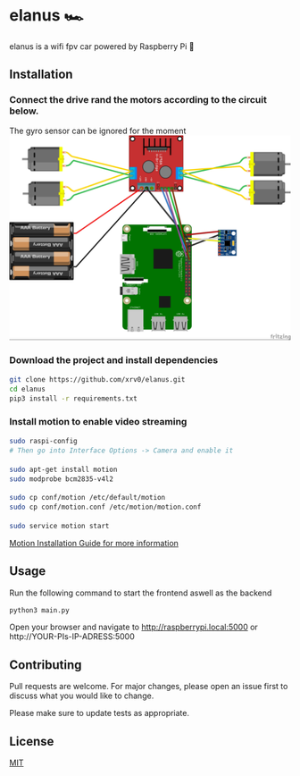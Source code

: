 # elanus 🏎️ 

elanus is a wifi fpv car powered by Raspberry Pi 🍓

## Installation

### Connect the drive rand the motors according to the circuit below.
The gyro sensor can be ignored for the moment
![Circuit](https://raw.githubusercontent.com/xrv0/elanus/master/Elanus_circuit.jpg)

### Download the project and install dependencies

```bash
git clone https://github.com/xrv0/elanus.git
cd elanus
pip3 install -r requirements.txt
```

### Install motion to enable video streaming

```bash
sudo raspi-config
# Then go into Interface Options -> Camera and enable it

sudo apt-get install motion
sudo modprobe bcm2835-v4l2

sudo cp conf/motion /etc/default/motion
sudo cp conf/motion.conf /etc/motion/motion.conf

sudo service motion start
```

[Motion Installation Guide for more information](https://motion-project.github.io/motion_config.html#basic_setup_picam)

## Usage

Run the following command to start the frontend aswell as the backend

```bash
python3 main.py
```
Open your browser and navigate to http://raspberrypi.local:5000 or http://YOUR-PIs-IP-ADRESS:5000

## Contributing
Pull requests are welcome. For major changes, please open an issue first to discuss what you would like to change.

Please make sure to update tests as appropriate.

## License
[MIT](https://choosealicense.com/licenses/mit/)
